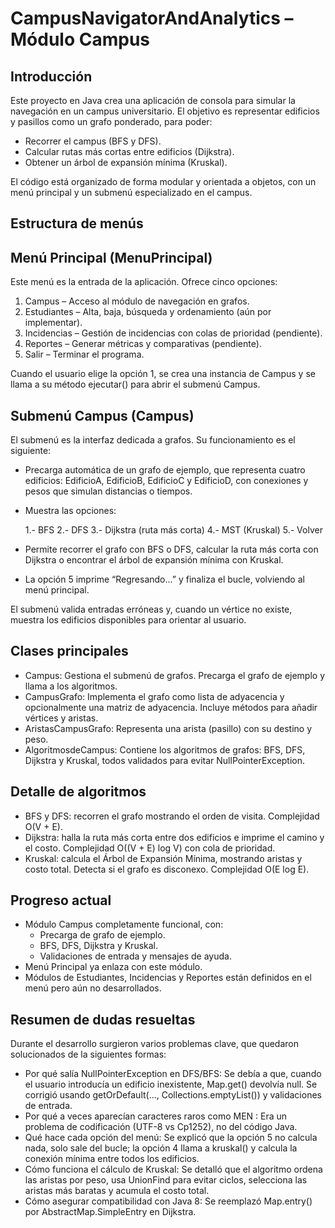 
CampusNavigatorAndAnalytics – Módulo Campus
===========================================

Introducción
------------
Este proyecto en Java crea una aplicación de consola para simular la navegación en un campus universitario.
El objetivo es representar edificios y pasillos como un grafo ponderado, para poder:

- Recorrer el campus (BFS y DFS).
- Calcular rutas más cortas entre edificios (Dijkstra).
- Obtener un árbol de expansión mínima (Kruskal).

El código está organizado de forma modular y orientada a objetos, con un menú principal y un submenú especializado en el campus.

Estructura de menús
-------------------
Menú Principal (MenuPrincipal)
------------------------------
Este menú es la entrada de la aplicación. Ofrece cinco opciones:

1. Campus – Acceso al módulo de navegación en grafos.
2. Estudiantes – Alta, baja, búsqueda y ordenamiento (aún por implementar).
3. Incidencias – Gestión de incidencias con colas de prioridad (pendiente).
4. Reportes – Generar métricas y comparativas (pendiente).
5. Salir – Terminar el programa.

Cuando el usuario elige la opción 1, se crea una instancia de Campus y se llama a su método ejecutar() para abrir el submenú Campus.

Submenú Campus (Campus)
-----------------------
El submenú es la interfaz dedicada a grafos. Su funcionamiento es el siguiente:

- Precarga automática de un grafo de ejemplo, que representa cuatro edificios: EdificioA, EdificioB, EdificioC y EdificioD, con conexiones y pesos que simulan distancias o tiempos.
- Muestra las opciones:

    1.- BFS
    2.- DFS
    3.- Dijkstra (ruta más corta)
    4.- MST (Kruskal)
    5.- Volver

- Permite recorrer el grafo con BFS o DFS, calcular la ruta más corta con Dijkstra o encontrar el árbol de expansión mínima con Kruskal.
- La opción 5 imprime “Regresando...” y finaliza el bucle, volviendo al menú principal.

El submenú valida entradas erróneas y, cuando un vértice no existe, muestra los edificios disponibles para orientar al usuario.

Clases principales
------------------
- Campus: Gestiona el submenú de grafos. Precarga el grafo de ejemplo y llama a los algoritmos.
- CampusGrafo: Implementa el grafo como lista de adyacencia y opcionalmente una matriz de adyacencia. Incluye métodos para añadir vértices y aristas.
- AristasCampusGrafo: Representa una arista (pasillo) con su destino y peso.
- AlgoritmosdeCampus: Contiene los algoritmos de grafos: BFS, DFS, Dijkstra y Kruskal, todos validados para evitar NullPointerException.

Detalle de algoritmos
---------------------
- BFS y DFS: recorren el grafo mostrando el orden de visita. Complejidad O(V + E).
- Dijkstra: halla la ruta más corta entre dos edificios e imprime el camino y el costo. Complejidad O((V + E) log V) con cola de prioridad.
- Kruskal: calcula el Árbol de Expansión Mínima, mostrando aristas y costo total. Detecta si el grafo es disconexo. Complejidad O(E log E).

Progreso actual
---------------
- Módulo Campus completamente funcional, con:
  * Precarga de grafo de ejemplo.
  * BFS, DFS, Dijkstra y Kruskal.
  * Validaciones de entrada y mensajes de ayuda.
- Menú Principal ya enlaza con este módulo.
- Módulos de Estudiantes, Incidencias y Reportes están definidos en el menú pero aún no desarrollados.

Resumen de dudas resueltas
--------------------------
Durante el desarrollo surgieron varios problemas clave, que quedaron solucionados de la siguientes formas:

- Por qué salía NullPointerException en DFS/BFS: Se debía a que, cuando el usuario introducía un edificio inexistente, Map.get() devolvía null. Se corrigió usando getOrDefault(..., Collections.emptyList()) y validaciones de entrada.
- Por qué a veces aparecían caracteres raros como MEN : Era un problema de codificación (UTF-8 vs Cp1252), no del código Java.
- Qué hace cada opción del menú: Se explicó que la opción 5 no calcula nada, solo sale del bucle; la opción 4 llama a kruskal() y calcula la conexión mínima entre todos los edificios.
- Cómo funciona el cálculo de Kruskal: Se detalló que el algoritmo ordena las aristas por peso, usa UnionFind para evitar ciclos, selecciona las aristas más baratas y acumula el costo total.
- Cómo asegurar compatibilidad con Java 8: Se reemplazó Map.entry() por AbstractMap.SimpleEntry en Dijkstra.
